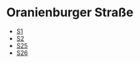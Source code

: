# Oranienburger Straße
* [S1](../lines/S1.md)
* [S2](../lines/S2.md)
* [S25](../lines/S25.md)
* [S26](../lines/S26.md)

